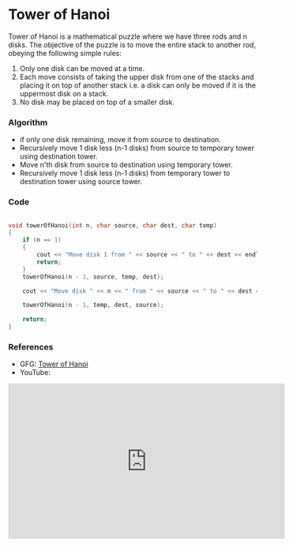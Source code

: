 # Tower of Hanoi

Tower of Hanoi is a mathematical puzzle where we have three rods and n disks. The objective of the puzzle is to move the entire stack to another rod, obeying the following simple rules:

1. Only one disk can be moved at a time.
2. Each move consists of taking the upper disk from one of the stacks and placing it on top of another stack i.e. a disk can only be moved if it is the uppermost disk on a stack.
3. No disk may be placed on top of a smaller disk.

### Algorithm

-   if only one disk remaining, move it from source to destination.
-   Recursively move 1 disk less (n-1 disks) from source to temporary tower using destination tower.
-   Move n'th disk from source to destination using temporary tower.
-   Recursively move 1 disk less (n-1 disks) from temporary tower to destination tower using source tower.

### Code

```cpp

void towerOfHanoi(int n, char source, char dest, char temp)
{
    if (n == 1)
    {
        cout << "Move disk 1 from " << source << " to " << dest << endl;
        return;
    }
    towerOfHanoi(n - 1, source, temp, dest);

    cout << "Move disk " << n << " from " << source << " to " << dest << endl;

    towerOfHanoi(n - 1, temp, dest, source);

    return;
}
```

### References

-   GFG: [Tower of Hanoi](https://www.geeksforgeeks.org/c-program-for-tower-of-hanoi/)
-   YouTube:
<iframe width="560" height="315" src="https://www.youtube.com/embed/l45md3RYX7c" title="YouTube video player" frameborder="0" allow="accelerometer; autoplay; clipboard-write; encrypted-media; gyroscope; picture-in-picture" allowfullscreen></iframe>
